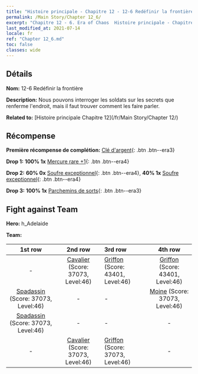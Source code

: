 ```yaml
---
title: "Histoire principale - Chapitre 12 - 12-6 Redéfinir la frontière"
permalink: /Main Story/Chapter 12_6/
excerpt: "Chapitre 12 - 6. Era of Chaos  Histoire principale - Chapitre 12_6. 12-6 Redéfinir la frontière"
last_modified_at: 2021-07-14
locale: fr
ref: "Chapter 12_6.md"
toc: false
classes: wide
---
```


## Détails

 **Nom:** 12-6 Redéfinir la frontière

 **Description:** Nous pouvons interroger les soldats sur les secrets que renferme l'endroit, mais il faut trouver comment les faire parler.

 **Related to:** [Histoire principale Chapitre 12](/fr/Main Story/Chapter 12/)

## Récompense

 **Première récompense de complétion:** [Clé d'argent](/ItemsFR/con_693/){: .btn .btn--era3}

 **Drop 1:** **100% 1x** [Mercure rare +1](/ItemsFR/mat_42/){: .btn .btn--era4}

 **Drop 2:** **60% 0x** [Soufre exceptionnel](/ItemsFR/mat_36/){: .btn .btn--era4}, **40% 1x** [Soufre exceptionnel](/ItemsFR/mat_36/){: .btn .btn--era4}

 **Drop 3:** **100% 1x** [Parchemins de sorts](/ItemsFR/con_694/){: .btn .btn--era3}


## Fight against Team
 **Hero:** h_Adelaide

 **Team:**


  | 1st row | 2nd row | 3rd row | 4th row |
  |:----:|:----:|:----|:----:|
  | - | [Cavalier](/fr/units/Cavalier/) (Score: 37073, Level:46)  | [Griffon](/fr/units/Griffin/) (Score: 43401, Level:46)  | [Griffon](/fr/units/Griffin/) (Score: 43401, Level:46)  |
  | [Spadassin](/fr/units/Swordsman/) (Score: 37073, Level:46)  | - | - | [Moine](/fr/units/Monk/) (Score: 37073, Level:46)  |
  | [Spadassin](/fr/units/Swordsman/) (Score: 37073, Level:46)  | - | - | - |
  | - | [Cavalier](/fr/units/Cavalier/) (Score: 37073, Level:46)  | [Griffon](/fr/units/Griffin/) (Score: 37073, Level:46)  | - |


